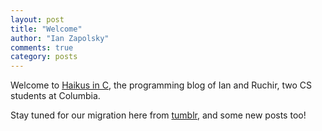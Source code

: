 ```yaml
---
layout: post
title: "Welcome"
author: "Ian Zapolsky"
comments: true
category: posts
---
```


Welcome to [Haikus in C][haikus], the programming blog of Ian and Ruchir, two
CS students at Columbia.

Stay tuned for our migration here from [tumblr][tumblr], and some new posts too!

[haikus]: https://haikus-in-c.github.io
[haikus_github]: https://github.com/haikus-in-c
[tumblr]: https://haikusinc.tumblr.com
